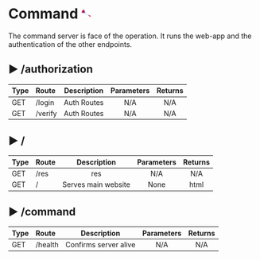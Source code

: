 # Command <img src="frontend/res/logo.png" alt="logo" width="20"/> 

The command server is face of the operation. It runs the web-app and the authentication of the other endpoints. 

## ▶ /authorization

|Type|Route|Description|Parameters|Returns|
| :-|:- |:-:|:-:|:-:|
|GET|/login|Auth Routes|N/A|N/A|
|GET|/verify|Auth Routes|N/A|N/A|
## ▶ /

|Type|Route|Description|Parameters|Returns|
| :-|:- |:-:|:-:|:-:|
|GET|/res|res|N/A|N/A|
|GET|/|Serves main website|None|html|

## ▶ /command

|Type|Route|Description|Parameters|Returns|
| :-|:- |:-:|:-:|:-:|
|GET|/health|Confirms server alive|N/A|N/A|